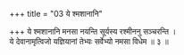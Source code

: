 +++
title = "03 ये श्मशानानि"

+++
ये श्मशानानि मनसा नयन्ति सूर्यस्य रश्मीननु सञ्चरन्ति ।  
ये देवानामृत्विजो यज्ञियानां तेभ्यः सर्वेभ्यो नमसा विधेम ॥ ३ ॥